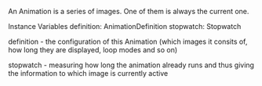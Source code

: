 An Animation is a series of images. One of them is always the current one. 

Instance Variables
	definition:		AnimationDefinition
	stopwatch:		Stopwatch

definition
	- the configuration of this Animation (which images it consits of, how long they are displayed, loop modes and so on)

stopwatch
	- measuring how long the animation already runs and thus giving the information to which image is currently active
